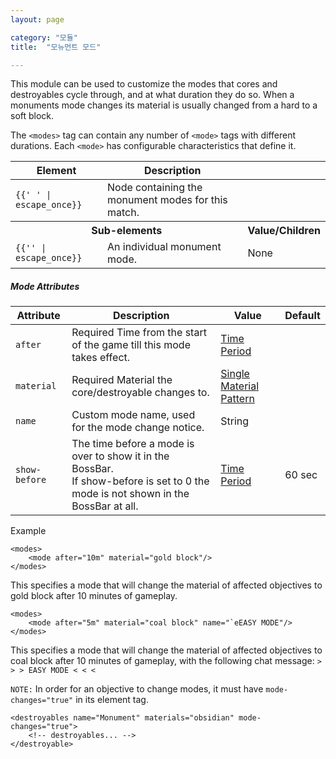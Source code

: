 ```yaml
---
layout: page

category: "모듈"
title:  "모뉴먼트 모드"

---
```


This module can be used to customize the modes that cores and destroyables cycle through, and at what duration they do so. When a monuments mode changes its material is usually changed from a hard to a soft block.

The `<modes>` tag can contain any number of `<mode>` tags with different durations. Each `<mode>` has configurable characteristics that define it.

<div class='table-responsive'>
  <table class='table table-striped table-condensed'>
    <thead>
      <tr>
        <th>Element</th>
        <th>Description</th>
        <th></th>
      </tr>
    </thead>
    <tbody>
      <tr>
        <td>
          <span class='highlight'>
            <code>{{'<modes> </modes>' | escape_once}}</code>
          </span>
        </td>
        <td>Node containing the monument modes for this match.</td>
        <td></td>
      </tr>
      <tr>
        <th colspan='2'>Sub-elements</th>
        <th>Value/Children</th>
      </tr>
      <tr>
        <td>
          <span class='highlight'>
            <code>{{'<mode/>' | escape_once}}</code>
          </span>
        </td>
        <td>An individual monument mode.</td>
        <td>
          <span class='label label-default'>None</span>
        </td>
      </tr>
    </tbody>
  </table>
</div>
<h5>Mode Attributes</h5>
<div class='table-responsive'>
  <table class='table table-striped table-condensed'>
    <thead>
      <tr>
        <th>Attribute</th>
        <th>Description</th>
        <th>Value</th>
        <th>Default</th>
      </tr>
    </thead>
    <tbody>
      <tr>
        <td>
          <code>after</code>
        </td>
        <td>
          <span class='label label-danger'>Required</span>
          Time from the start of the game till this mode takes effect.
        </td>
        <td>
          <a href='/reference/time_periods'>Time Period</a>
        </td>
        <td></td>
      </tr>
      <tr>
        <td>
          <code>material</code>
        </td>
        <td>
          <span class='label label-danger'>Required</span>
          Material the core/destroyable changes to.
        </td>
        <td>
          <a href='/reference/inventory#material_matchers'>Single Material Pattern</a>
        </td>
        <td></td>
      </tr>
      <tr>
        <td>
          <code>name</code>
        </td>
        <td>Custom mode name, used for the mode change notice.</td>
        <td>
          <span class='label label-primary'>String</span>
        </td>
        <td></td>
      </tr>
      <tr>
        <td>
          <code>show-before</code>
        </td>
        <td>
          The time before a mode is over to show it in the BossBar.<br/>
          If show-before is set to 0 the mode is not shown in the BossBar at all.
        </td>
        <td>
          <a href='/reference/time_periods'>Time Period</a>
        </td>
        <td>
          60 sec
        </td>
      </tr>
    </tbody>
  </table>
</div>

Example

    <modes>
        <mode after="10m" material="gold block"/>
    </modes>

This specifies a mode that will change the material of affected objectives to gold block after 10 minutes of gameplay.

    <modes>
        <mode after="5m" material="coal block" name="`eEASY MODE"/>
    </modes>

This specifies a mode that will change the material of affected objectives to coal block after 10 minutes of gameplay, with the following chat message: `> > > EASY MODE < < <`

`NOTE:` In order for an objective to change modes, it must have `mode-changes="true"` in its element tag.

    <destroyables name="Monument" materials="obsidian" mode-changes="true">
        <!-- destroyables... -->
    </destroyable>
